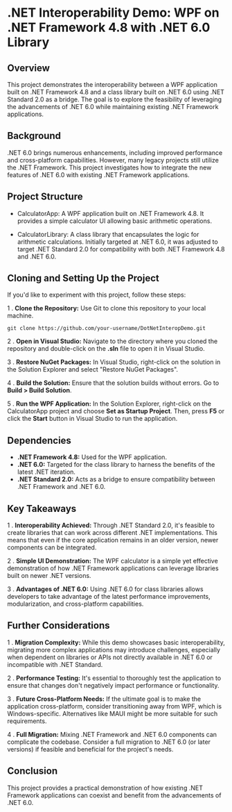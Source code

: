 # .NET Interoperability Demo: WPF on .NET Framework 4.8 with .NET 6.0 Library

## Overview

This project demonstrates the interoperability between a WPF application built on .NET Framework 4.8 and a class library built on .NET 6.0 using .NET Standard 2.0 as a bridge. The goal is to explore the feasibility of leveraging the advancements of .NET 6.0 while maintaining existing .NET Framework applications.

## Background

.NET 6.0 brings numerous enhancements, including improved performance and cross-platform capabilities. However, many legacy projects still utilize the .NET Framework. This project investigates how to integrate the new features of .NET 6.0 with existing .NET Framework applications. 

## Project Structure

* CalculatorApp: A WPF application built on .NET Framework 4.8. It provides a simple calculator UI allowing basic arithmetic operations.

* CalculatorLibrary: A class library that encapsulates the logic for arithmetic calculations. Initially targeted at .NET 6.0, it was adjusted to target .NET Standard 2.0 for compatibility with both .NET Framework 4.8 and .NET 6.0.

## Cloning and Setting Up the Project

If you'd like to experiment with this project, follow these steps:

1 . **Clone the Repository:** Use Git to clone this repository to your local machine.

``` 
git clone https://github.com/your-username/DotNetInteropDemo.git
```

2 . **Open in Visual Studio:** Navigate to the directory where you cloned the repository and double-click on the **.sln** file to open it in Visual Studio.

3 . **Restore NuGet Packages:** In Visual Studio, right-click on the solution in the Solution Explorer and select "Restore NuGet Packages".

4 . **Build the Solution:** Ensure that the solution builds without errors. Go to **Build > Build Solution**.

5 . **Run the WPF Application:** In the Solution Explorer, right-click on the CalculatorApp project and choose **Set as Startup Project**. Then, press **F5** or click the **Start** button in Visual Studio to run the application.

## Dependencies
* **.NET Framework 4.8:** Used for the WPF application.
* **.NET 6.0:** Targeted for the class library to harness the benefits of the latest .NET iteration.
* **.NET Standard 2.0:** Acts as a bridge to ensure compatibility between .NET Framework and .NET 6.0.

## Key Takeaways

1 . **Interoperability Achieved:** Through .NET Standard 2.0, it's feasible to create libraries that can work across different .NET implementations. This means that even if the core application remains in an older version, newer components can be integrated.

2 . **Simple UI Demonstration:** The WPF calculator is a simple yet effective demonstration of how .NET Framework applications can leverage libraries built on newer .NET versions.

3 . **Advantages of .NET 6.0:** Using .NET 6.0 for class libraries allows developers to take advantage of the latest performance improvements, modularization, and cross-platform capabilities.


## Further Considerations

1 . **Migration Complexity:** While this demo showcases basic interoperability, migrating more complex applications may introduce challenges, especially when dependent on libraries or APIs not directly available in .NET 6.0 or incompatible with .NET Standard.

2 . **Performance Testing:** It's essential to thoroughly test the application to ensure that changes don't negatively impact performance or functionality.

3 . **Future Cross-Platform Needs:** If the ultimate goal is to make the application cross-platform, consider transitioning away from WPF, which is Windows-specific. Alternatives like MAUI might be more suitable for such requirements.

4 . **Full Migration:** Mixing .NET Framework and .NET 6.0 components can complicate the codebase. Consider a full migration to .NET 6.0 (or later versions) if feasible and beneficial for the project's needs.

## Conclusion

This project provides a practical demonstration of how existing .NET Framework applications can coexist and benefit from the advancements of .NET 6.0.